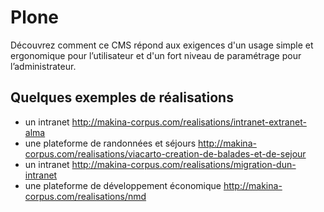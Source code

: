 # Plone
Découvrez comment ce CMS répond aux exigences d'un usage simple et ergonomique pour l’utilisateur et d'un fort niveau de paramétrage pour l’administrateur.

## Quelques exemples de réalisations
- un intranet http://makina-corpus.com/realisations/intranet-extranet-alma
- une plateforme de randonnées et séjours http://makina-corpus.com/realisations/viacarto-creation-de-balades-et-de-sejour
- un intranet http://makina-corpus.com/realisations/migration-dun-intranet
- une plateforme de développement économique http://makina-corpus.com/realisations/nmd
